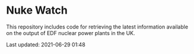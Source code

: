 # Nuke Watch

This repository includes code for retrieving the latest information available on the output of EDF nuclear power plants in the UK.

Last updated: 2021-06-29 01:48